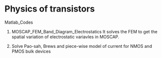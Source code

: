 # Physics of transistors 
Matlab_Codes
1. MOSCAP_FEM_Band_Diagram_Electrostatics
  It solves the FEM to get the spatial variation of electrostatic variavles in MOSCAP.

2. Solve Pao-sah, Brews and piece-wise model of current for NMOS and PMOS bulk devices
